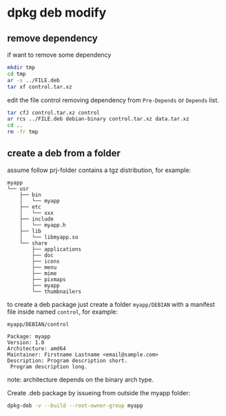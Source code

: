 # dpkg deb modify

## remove dependency

if want to remove some dependency

```sh
mkdir tmp
cd tmp
ar -x ../FILE.deb
tar xf control.tar.xz
```

edit the file control removing dependency from `Pre-Depends` or `Depends` list.

```sh
tar cfJ control.tar.xz control
ar rcs ../FILE.deb debian-binary control.tar.xz data.tar.xz
cd ..
rm -fr tmp
```

## create a deb from a folder

assume follow prj-folder contains a tgz distribution, for example:

```
myapp
└── usr
    ├── bin    
    │   └── myapp
    ├── etc
    │   └── xxx
    ├── include
    │   └── myapp.h
    ├── lib
    │   └── libmyapp.so
    └── share
        ├── applications
        ├── doc
        ├── icons
        ├── menu
        ├── mime
        ├── pixmaps
        ├── myapp
        └── thumbnailers
```

to create a deb package just create a folder `myapp/DEBIAN` with a manifest file inside named `control`, for example:

`myapp/DEBIAN/control`

```
Package: myapp
Version: 1.0
Architecture: amd64
Maintainer: Firstname Lastname <email@sample.com>
Description: Program description short.
 Program description long.
```

note: architecture depends on the binary arch type.

Create .deb package by issueing from outside the myapp folder:

```sh
dpkg-deb -v --build --root-owner-group myapp
```
